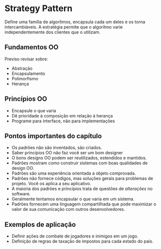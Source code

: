 # Strategy Pattern
Define uma família de algorítmos, encapsula cada um deles e os torna intercambiáveis. A estratégia permite
que o algorítmo varie independentemente dos clientes que o utilizam.

## Fundamentos OO
Previso revisar sobre:
- Abstração
- Encapsulamento
- Polimorfismo
- Herança

## Princípios OO
- Encapsule o que varia
- Dê prioridade à composição em relação à herança
- Programe para interface, não para implementações

## Pontos importantes do capítulo
- Os padrões não são inventados, são criados.
- Saber princípios OO não faz você ser um bom designer
- O bons designs OO podem ser reutilizados, estendidos e mantidos.
- Padrões mostram como construir sistemas com boas qualidades de design OO.
- Padrões são uma experiência orientada a objeto comprovada.
- Padrões não fornece códigos, mas soluções gerais para problemas de projeto. Você os aplica a seu aplicativo.
- A maioria dos padrões e princípios trata de questões de _alterações_ no software.
- Geralmente tentamos encapsular o que varia em um sistema.
- Padrões fornecem uma linguagem compartilhada que pode maximizar o valor de sua comunicação com outros desenvolvedores.

## Exemplos de aplicação
- Definir ações de combate de jogadores e inimigos em um jogo.
- Definição de regras de taxação de impostos para cada estado do país.